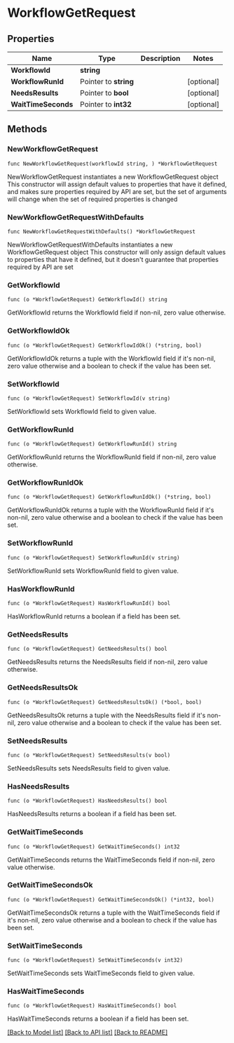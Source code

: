 # WorkflowGetRequest

## Properties

Name | Type | Description | Notes
------------ | ------------- | ------------- | -------------
**WorkflowId** | **string** |  | 
**WorkflowRunId** | Pointer to **string** |  | [optional] 
**NeedsResults** | Pointer to **bool** |  | [optional] 
**WaitTimeSeconds** | Pointer to **int32** |  | [optional] 

## Methods

### NewWorkflowGetRequest

`func NewWorkflowGetRequest(workflowId string, ) *WorkflowGetRequest`

NewWorkflowGetRequest instantiates a new WorkflowGetRequest object
This constructor will assign default values to properties that have it defined,
and makes sure properties required by API are set, but the set of arguments
will change when the set of required properties is changed

### NewWorkflowGetRequestWithDefaults

`func NewWorkflowGetRequestWithDefaults() *WorkflowGetRequest`

NewWorkflowGetRequestWithDefaults instantiates a new WorkflowGetRequest object
This constructor will only assign default values to properties that have it defined,
but it doesn't guarantee that properties required by API are set

### GetWorkflowId

`func (o *WorkflowGetRequest) GetWorkflowId() string`

GetWorkflowId returns the WorkflowId field if non-nil, zero value otherwise.

### GetWorkflowIdOk

`func (o *WorkflowGetRequest) GetWorkflowIdOk() (*string, bool)`

GetWorkflowIdOk returns a tuple with the WorkflowId field if it's non-nil, zero value otherwise
and a boolean to check if the value has been set.

### SetWorkflowId

`func (o *WorkflowGetRequest) SetWorkflowId(v string)`

SetWorkflowId sets WorkflowId field to given value.


### GetWorkflowRunId

`func (o *WorkflowGetRequest) GetWorkflowRunId() string`

GetWorkflowRunId returns the WorkflowRunId field if non-nil, zero value otherwise.

### GetWorkflowRunIdOk

`func (o *WorkflowGetRequest) GetWorkflowRunIdOk() (*string, bool)`

GetWorkflowRunIdOk returns a tuple with the WorkflowRunId field if it's non-nil, zero value otherwise
and a boolean to check if the value has been set.

### SetWorkflowRunId

`func (o *WorkflowGetRequest) SetWorkflowRunId(v string)`

SetWorkflowRunId sets WorkflowRunId field to given value.

### HasWorkflowRunId

`func (o *WorkflowGetRequest) HasWorkflowRunId() bool`

HasWorkflowRunId returns a boolean if a field has been set.

### GetNeedsResults

`func (o *WorkflowGetRequest) GetNeedsResults() bool`

GetNeedsResults returns the NeedsResults field if non-nil, zero value otherwise.

### GetNeedsResultsOk

`func (o *WorkflowGetRequest) GetNeedsResultsOk() (*bool, bool)`

GetNeedsResultsOk returns a tuple with the NeedsResults field if it's non-nil, zero value otherwise
and a boolean to check if the value has been set.

### SetNeedsResults

`func (o *WorkflowGetRequest) SetNeedsResults(v bool)`

SetNeedsResults sets NeedsResults field to given value.

### HasNeedsResults

`func (o *WorkflowGetRequest) HasNeedsResults() bool`

HasNeedsResults returns a boolean if a field has been set.

### GetWaitTimeSeconds

`func (o *WorkflowGetRequest) GetWaitTimeSeconds() int32`

GetWaitTimeSeconds returns the WaitTimeSeconds field if non-nil, zero value otherwise.

### GetWaitTimeSecondsOk

`func (o *WorkflowGetRequest) GetWaitTimeSecondsOk() (*int32, bool)`

GetWaitTimeSecondsOk returns a tuple with the WaitTimeSeconds field if it's non-nil, zero value otherwise
and a boolean to check if the value has been set.

### SetWaitTimeSeconds

`func (o *WorkflowGetRequest) SetWaitTimeSeconds(v int32)`

SetWaitTimeSeconds sets WaitTimeSeconds field to given value.

### HasWaitTimeSeconds

`func (o *WorkflowGetRequest) HasWaitTimeSeconds() bool`

HasWaitTimeSeconds returns a boolean if a field has been set.


[[Back to Model list]](../README.md#documentation-for-models) [[Back to API list]](../README.md#documentation-for-api-endpoints) [[Back to README]](../README.md)


